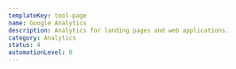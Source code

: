 ```yaml
---
templateKey: tool-page
name: Google Analytics
description: Analytics for landing pages and web applications.
category: Analytics
status: 4
automationLevel: 0
---
```


